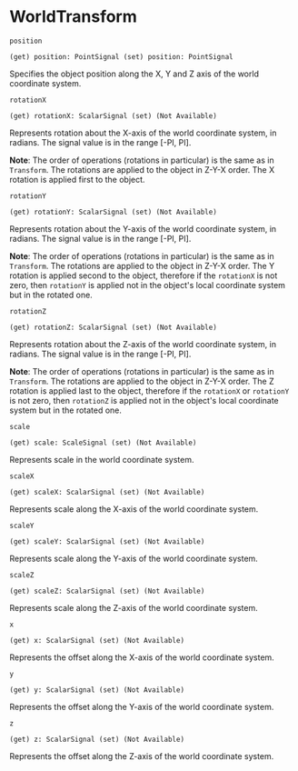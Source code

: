 # WorldTransform

`position`

`(get) position: PointSignal (set) position: PointSignal`

Specifies the object position along the X, Y and Z axis of the world coordinate system.

`rotationX`

`(get) rotationX: ScalarSignal (set) (Not Available)`

Represents rotation about the X-axis of the world coordinate system, in radians. The signal value is in the range \[-PI, PI\].

**Note**: The order of operations \(rotations in particular\) is the same as in `Transform`. The rotations are applied to the object in Z-Y-X order. The X rotation is applied first to the object.

`rotationY`

`(get) rotationY: ScalarSignal (set) (Not Available)`

Represents rotation about the Y-axis of the world coordinate system, in radians. The signal value is in the range \[-PI, PI\].

**Note**: The order of operations \(rotations in particular\) is the same as in `Transform`. The rotations are applied to the object in Z-Y-X order. The Y rotation is applied second to the object, therefore if the `rotationX` is not zero, then `rotationY` is applied not in the object's local coordinate system but in the rotated one.

`rotationZ`

`(get) rotationZ: ScalarSignal (set) (Not Available)`

Represents rotation about the Z-axis of the world coordinate system, in radians. The signal value is in the range \[-PI, PI\].

**Note**: The order of operations \(rotations in particular\) is the same as in `Transform`. The rotations are applied to the object in Z-Y-X order. The Z rotation is applied last to the object, therefore if the `rotationX` or `rotationY` is not zero, then `rotationZ` is applied not in the object's local coordinate system but in the rotated one.

`scale`

`(get) scale: ScaleSignal (set) (Not Available)`

Represents scale in the world coordinate system.

`scaleX`

`(get) scaleX: ScalarSignal (set) (Not Available)`

Represents scale along the X-axis of the world coordinate system.

`scaleY`

`(get) scaleY: ScalarSignal (set) (Not Available)`

Represents scale along the Y-axis of the world coordinate system.

`scaleZ`

`(get) scaleZ: ScalarSignal (set) (Not Available)`

Represents scale along the Z-axis of the world coordinate system.

`x`

`(get) x: ScalarSignal (set) (Not Available)`

Represents the offset along the X-axis of the world coordinate system.

`y`

`(get) y: ScalarSignal (set) (Not Available)`

Represents the offset along the Y-axis of the world coordinate system.

`z`

`(get) z: ScalarSignal (set) (Not Available)`

Represents the offset along the Z-axis of the world coordinate system.

